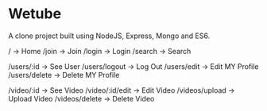 # Wetube

A clone project built using NodeJS, Express, Mongo and ES6.

/ -> Home
/join -> Join
/login -> Login
/search -> Search


/users/:id -> See User
/users/logout -> Log Out
/users/edit -> Edit MY Profile
/users/delete -> Delete MY Profile


/video/:id -> See Video
/video/:id/edit -> Edit Video
/videos/upload -> Upload Video
/videos/delete -> Delete Video